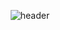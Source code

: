 <div align="center">
  
  ![header](https://capsule-render.vercel.app/api?type=Waving&color=bcbcbc&fontSize=40&fontColor=999999&text=System.out.println(%22Welcome%20Here!%22%3B)&animation=fadeIn&fontAlignY=55)
</div>
